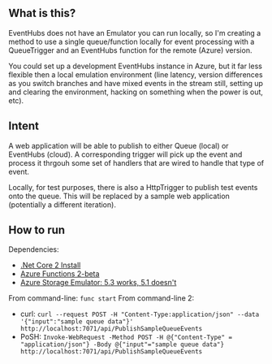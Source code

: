 What is this?
--------------------

EventHubs does not have an Emulator you can run locally, so I'm creating 
a method to use a single queue/function locally for event processing with
a QueueTrigger and an EventHubs function for the remote (Azure) version.

You could set up a development EventHubs instance in Azure, but it far
less flexible then a local emulation environment (line latency, version
differences as you switch branches and have mixed events in the stream
still, setting up and clearing the environment, hacking on something
when the power is out, etc).

Intent
-------------

A web application will be able to publish to either Queue (local) or 
EventHubs (cloud). A corresponding trigger will pick up the event and
process it thrgouh some set of handlers that are wired to handle that 
type of event.

Locally, for test purposes, there is also a HttpTrigger to publish
test events onto the queue. This will be replaced by a sample web 
application (potentially a different iteration).

How to run
-------------

Dependencies:

* [.Net Core 2 Install](https://www.microsoft.com/net/learn/get-started/windows)
* [Azure Functions 2-beta](https://docs.microsoft.com/en-us/azure/azure-functions/functions-run-local)
* [Azure Storage Emulator: 5.3 works, 5.1 doesn't](https://docs.microsoft.com/en-us/azure/storage/common/storage-use-emulator)

From command-line: `func start`
From command-line 2: 

* curl: `curl --request POST -H "Content-Type:application/json" --data '{"input":"sample queue data"}' http://localhost:7071/api/PublishSampleQueueEvents`
* PoSH: `Invoke-WebRequest -Method POST -H @{"Content-Type" = "application/json"} -Body @{"input"="sample queue data"} http://localhost:7071/api/PublishSampleQueueEvents`